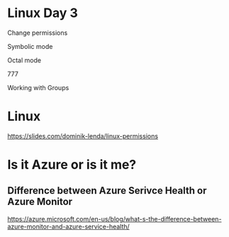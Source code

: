 # Linux Day 3

Change permissions

Symbolic mode

Octal mode

777 

Working with Groups

# Linux
https://slides.com/dominik-lenda/linux-permissions

# Is it Azure or is it me?
## Difference between Azure Serivce Health or Azure Monitor

https://azure.microsoft.com/en-us/blog/what-s-the-difference-between-azure-monitor-and-azure-service-health/
